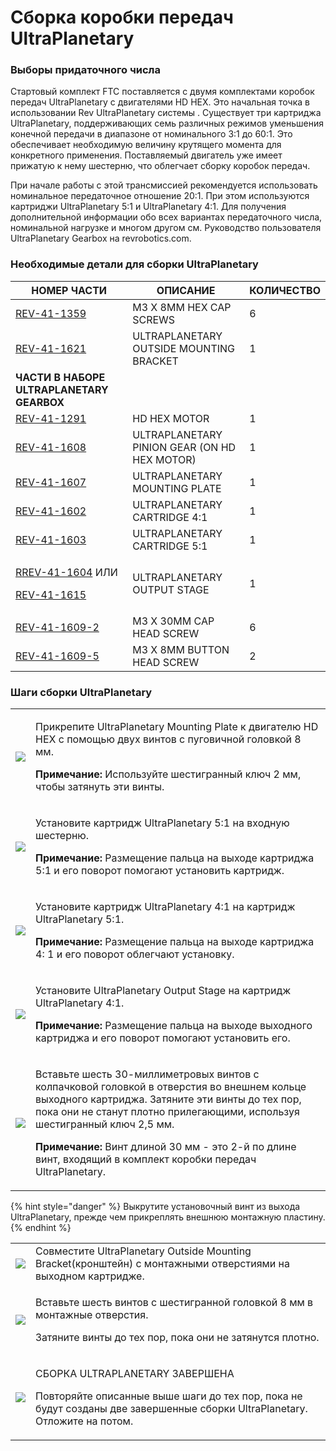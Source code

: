 # Сборка коробки передач UltraPlanetary

### Выборы придаточного числа

Стартовый комплект FTC поставляется с двумя комплектами коробок передач UltraPlanetary с двигателями HD HEX. Это начальная точка в использовании Rev UltraPlanetary системы . Существует три картриджа UltraPlanetary, поддерживающих семь различных режимов уменьшения конечной передачи в диапазоне от номинального 3:1 до 60:1. Это обеспечивает необходимую величину крутящего момента для конкретного применения. Поставляемый двигатель уже имеет прижатую к нему шестерню, что облегчает сборку коробок передач.&#x20;

При начале работы с этой трансмиссией рекомендуется использовать номинальное передаточное отношение 20:1. При этом используются картриджи UltraPlanetary 5:1 и UltraPlanetary 4:1. Для получения дополнительной информации обо всех вариантах передаточного числа, номинальной нагрузке и многом другом см. Руководство пользователя UltraPlanetary Gearbox на revrobotics.com.

### Необходимые детали для сборки UltraPlanetary

| **НОМЕР ЧАСТИ**                                                                                                                                                                                                 | **ОПИСАНИЕ**                                 | **КОЛИЧЕСТВО** |
| --------------------------------------------------------------------------------------------------------------------------------------------------------------------------------------------------------------- | -------------------------------------------- | -------------- |
| [REV-41-1359](https://www.revrobotics.com/rev-41-1359/)                                                                                                                                                         | M3 X 8MM HEX CAP SCREWS                      | 6              |
| [REV-41-1621](https://www.revrobotics.com/rev-41-1621/)                                                                                                                                                         | ULTRAPLANETARY OUTSIDE MOUNTING BRACKET      | 1              |
| **ЧАСТИ В НАБОРЕ ULTRAPLANETARY GEARBOX**                                                                                                                                                                       |                                              |                |
| [REV-41-1291](https://www.revrobotics.com/rev-41-1600/)                                                                                                                                                         | HD HEX MOTOR                                 | 1              |
| [REV-41-1608](https://www.revrobotics.com/rev-41-1608/)                                                                                                                                                         | ULTRAPLANETARY PINION GEAR (ON HD HEX MOTOR) | 1              |
| [REV-41-1607](https://www.revrobotics.com/rev-41-1607/)                                                                                                                                                         | ULTRAPLANETARY MOUNTING PLATE                | 1              |
| [REV-41-1602](https://www.revrobotics.com/rev-41-1602/)                                                                                                                                                         | ULTRAPLANETARY CARTRIDGE 4:1                 | 1              |
| [REV-41-1603](https://www.revrobotics.com/rev-41-1603/)                                                                                                                                                         | ULTRAPLANETARY CARTRIDGE 5:1                 | 1              |
| <p><a href="https://www.revrobotics.com/rev-41-1604/">R</a><a href="https://www.revrobotics.com/rev-41-1604/">REV-41-1604</a> ИЛИ </p><p><a href="https://www.revrobotics.com/rev-41-1615/">REV-41-1615</a></p> | ULTRAPLANETARY OUTPUT STAGE                  | 1              |
| [REV-41-1609-2](https://www.revrobotics.com/rev-41-1609/)                                                                                                                                                       | M3 X 30MM CAP HEAD SCREW                     | 6              |
| [REV-41-1609-5](https://www.revrobotics.com/rev-41-1609/)                                                                                                                                                       | M3 X 8MM BUTTON HEAD SCREW                   | 2              |

###

### Шаги сборки UltraPlanetary

|                                                                                                                                                                                                                                                             |                                                                                                                                                                                                                                                                                                                                                                             |
| ----------------------------------------------------------------------------------------------------------------------------------------------------------------------------------------------------------------------------------------------------------- | --------------------------------------------------------------------------------------------------------------------------------------------------------------------------------------------------------------------------------------------------------------------------------------------------------------------------------------------------------------------------- |
| ![](https://2589213514-files.gitbook.io/\~/files/v0/b/gitbook-legacy-files/o/assets%2F-M5yw0n8IneF5-9ybLjT%2F-MCSAQTYzOdjYph0Laa1%2F-MCTVKz\_kYvMu4RvdOmm%2FUP-2cart\_Input%20Mounting%20Screws.svg?alt=media\&token=1d4a5aea-21cf-49aa-8e9d-3434dcb4a620)  | <p>Прикрепите UltraPlanetary Mounting Plate к двигателю HD HEX с помощью двух винтов с пуговичной головкой 8 мм.</p><p></p><p><strong>Примечание:</strong> Используйте шестигранный ключ 2 мм, чтобы затянуть эти винты.</p>                                                                                                                                                |
| ![](https://2589213514-files.gitbook.io/\~/files/v0/b/gitbook-legacy-files/o/assets%2F-M5yw0n8IneF5-9ybLjT%2F-MENnrOQpKKk1c6QdvJd%2F-METrmbtPN6NOMZgHSwL%2FUP-2cart\_1st%20Cartridge%20Placement.svg?alt=media\&token=154ae122-4b25-425a-8517-09730fc2ec2e) | <p>Установите картридж UltraPlanetary 5:1 на входную шестерню.</p><p></p><p><strong>Примечание:</strong> Размещение пальца на выходе картриджа 5:1 и его поворот помогают установить картридж.</p>                                                                                                                                                                          |
| ![](https://2589213514-files.gitbook.io/\~/files/v0/b/gitbook-legacy-files/o/assets%2F-M5yw0n8IneF5-9ybLjT%2F-MENnrOQpKKk1c6QdvJd%2F-METrphYTwuxXLxA5iNF%2FUP-2cart\_2nd%20Cartridge%20Placement.svg?alt=media\&token=c0173967-225d-4155-9966-2d68e35544f1) | <p>Установите картридж UltraPlanetary 4:1 на картридж UltraPlanetary 5:1.</p><p></p><p><strong>Примечание:</strong> Размещение пальца на выходе картриджа 4: 1 и его поворот облегчают установку.</p>                                                                                                                                                                       |
| ![](https://2589213514-files.gitbook.io/\~/files/v0/b/gitbook-legacy-files/o/assets%2F-M5yw0n8IneF5-9ybLjT%2F-MENnrOQpKKk1c6QdvJd%2F-METrtGXipWDtXFhLltF%2FUP-2cart\_Output%20Placement.svg?alt=media\&token=6fd80f56-6da9-4bd7-b263-642fd95d2213)          | <p>Установите UltraPlanetary Output Stage на картридж UltraPlanetary 4:1.</p><p></p><p><strong>Примечание:</strong> Размещение пальца на выходе выходного картриджа и его поворот помогают установить его.</p>                                                                                                                                                              |
| ![](https://2589213514-files.gitbook.io/\~/files/v0/b/gitbook-legacy-files/o/assets%2F-M5yw0n8IneF5-9ybLjT%2F-MENnrOQpKKk1c6QdvJd%2F-METrzim2QgGycGIcMsA%2FUP-2cart\_Adding%20Screws.svg?alt=media\&token=e231ee90-7720-426a-bfdb-7488a7365ffc)             | <p>Вставьте шесть 30-миллиметровых винтов с колпачковой головкой в отверстия во внешнем кольце выходного картриджа. Затяните эти винты до тех пор, пока они не станут плотно прилегающими, используя шестигранный ключ 2,5 мм.</p><p></p><p><strong>Примечание:</strong> Винт длиной 30 мм - это 2-й по длине винт, входящий в комплект коробки передач UltraPlanetary.</p> |

{% hint style="danger" %}
Выкрутите установочный винт из выхода UltraPlanetary, прежде чем прикреплять внешнюю монтажную пластину.
{% endhint %}

|                                                                                                                                                                                                                                                              |                                                                                                                                                                         |
| ------------------------------------------------------------------------------------------------------------------------------------------------------------------------------------------------------------------------------------------------------------ | ----------------------------------------------------------------------------------------------------------------------------------------------------------------------- |
| ![](https://2589213514-files.gitbook.io/\~/files/v0/b/gitbook-legacy-files/o/assets%2F-M5yw0n8IneF5-9ybLjT%2F-MENnrOQpKKk1c6QdvJd%2F-METsw33Mt9HtnyNbraR%2FCDTv3\_Motor%20on%20Bracket%20Step%201.svg?alt=media\&token=e412fb0f-c9d5-4fab-89c8-6fe6dd7ce915) | Совместите UltraPlanetary Outside Mounting Bracket(кронштейн) с монтажными отверстиями на выходном картридже.                                                           |
| ![](https://2589213514-files.gitbook.io/\~/files/v0/b/gitbook-legacy-files/o/assets%2F-M5yw0n8IneF5-9ybLjT%2F-MENnrOQpKKk1c6QdvJd%2F-METvYRKrGfJpZH2Fwv3%2FCDTv3\_Motor%20on%20Bracket%20Screws.svg?alt=media\&token=77bac972-ecf0-4726-a8f9-17b20bf5bf41)   | <p>Вставьте шесть винтов с шестигранной головкой 8 мм в монтажные отверстия. </p><p>Затяните винты до тех пор, пока они не затянутся плотно.</p>                        |
| ![](https://2589213514-files.gitbook.io/\~/files/v0/b/gitbook-legacy-files/o/assets%2F-M5yw0n8IneF5-9ybLjT%2F-MENnrOQpKKk1c6QdvJd%2F-METvq76fqlNboqrAtHH%2FCDTv3\_Motor%20on%20Bracket%20Complete.svg?alt=media\&token=95c93169-d232-4b29-994a-868abb7f0ce6) | <p>СБОРКА ULTRAPLANETARY ЗАВЕРШЕНА</p><p>Повторяйте описанные выше шаги до тех пор, пока не будут созданы две завершенные сборки UltraPlanetary. Отложите на потом.</p> |
